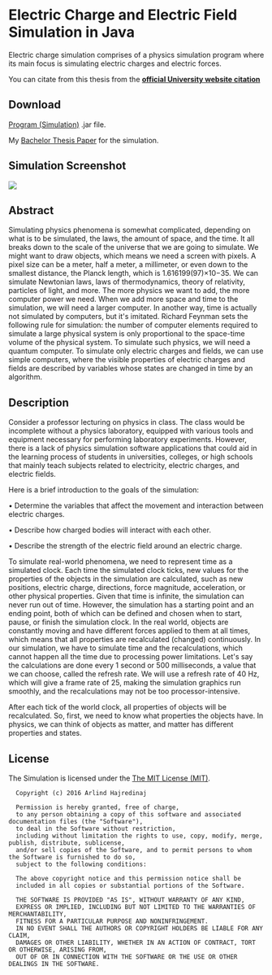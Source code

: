 # Electric Charge and Electric Field Simulation in Java
Electric charge simulation comprises of a physics simulation program where its main focus is simulating electric charges and electric forces.

You can citate from this thesis from the [**official University website  citation**](https://knowledgecenter.ubt-uni.net/etd/1156/)

Download
--------
[Program (Simulation)](https://raw.githubusercontent.com/arlindiDev/ElectricChargeSimulation/master/app/out/artifacts/app_jar/app.jar) .jar file.

My [Bachelor Thesis Paper](https://github.com/arlindiDev/Electric-Charge-Simulation-Bachelor-Thesis/blob/master/Thesis.pdf) for the simulation.

Simulation Screenshot
--------
![](https://raw.githubusercontent.com/arlindiDev/ElectricChargeSimulation/master/simulation.png)

Abstract
-------
Simulating physics phenomena is somewhat complicated, depending on what is to be simulated, the laws, the amount of space, and the time. It all breaks down to the scale of the universe that we are going to simulate. We might want to draw objects, which means we need a screen with pixels. A pixel size can be a meter, half a meter, a millimeter, or even down to the smallest distance, the Planck length, which is 1.616199(97)×10−35. We can simulate Newtonian laws, laws of thermodynamics, theory of relativity, particles of light, and more. The more physics we want to add, the more computer power we need. When we add more space and time to the simulation, we will need a larger computer. In another way, time is actually not simulated by computers, but it's imitated. Richard Feynman sets the following rule for simulation: the number of computer elements required to simulate a large physical system is only proportional to the space-time volume of the physical system. To simulate such physics, we will need a quantum computer. To simulate only electric charges and fields, we can use simple computers, where the visible properties of electric charges and fields are described by variables whose states are changed in time by an algorithm.

Description
--------
Consider a professor lecturing on physics in class. The class would be incomplete without a physics laboratory, equipped with various tools and equipment necessary for performing laboratory experiments. However, there is a lack of physics simulation software applications that could aid in the learning process of students in universities, colleges, or high schools that mainly teach subjects related to electricity, electric charges, and electric fields.

Here is a brief introduction to the goals of the simulation:

• Determine the variables that affect the movement and interaction between electric charges.

• Describe how charged bodies will interact with each other.

• Describe the strength of the electric field around an electric charge.

To simulate real-world phenomena, we need to represent time as a simulated clock. Each time the simulated clock ticks, new values for the properties of the objects in the simulation are calculated, such as new positions, electric charge, directions, force magnitude, acceleration, or other physical properties. Given that time is infinite, the simulation can never run out of time. However, the simulation has a starting point and an ending point, both of which can be defined and chosen when to start, pause, or finish the simulation clock. In the real world, objects are constantly moving and have different forces applied to them at all times, which means that all properties are recalculated (changed) continuously. In our simulation, we have to simulate time and the recalculations, which cannot happen all the time due to processing power limitations. Let's say the calculations are done every 1 second or 500 milliseconds, a value that we can choose, called the refresh rate. We will use a refresh rate of 40 Hz, which will give a frame rate of 25, making the simulation graphics run smoothly, and the recalculations may not be too processor-intensive.

After each tick of the world clock, all properties of objects will be recalculated. So, first, we need to know what properties the objects have. In physics, we can think of objects as matter, and matter has different properties and states.

License
--------
The Simulation is licensed under the [The MIT License (MIT)](https://opensource.org/licenses/MIT).
```
  Copyright (c) 2016 Arlind Hajredinaj

  Permission is hereby granted, free of charge,
  to any person obtaining a copy of this software and associated documentation files (the "Software"),
  to deal in the Software without restriction,
  including without limitation the rights to use, copy, modify, merge, publish, distribute, sublicense,
  and/or sell copies of the Software, and to permit persons to whom the Software is furnished to do so,
  subject to the following conditions:

  The above copyright notice and this permission notice shall be
  included in all copies or substantial portions of the Software.

  THE SOFTWARE IS PROVIDED "AS IS", WITHOUT WARRANTY OF ANY KIND,
  EXPRESS OR IMPLIED, INCLUDING BUT NOT LIMITED TO THE WARRANTIES OF MERCHANTABILITY,
  FITNESS FOR A PARTICULAR PURPOSE AND NONINFRINGEMENT.
  IN NO EVENT SHALL THE AUTHORS OR COPYRIGHT HOLDERS BE LIABLE FOR ANY CLAIM,
  DAMAGES OR OTHER LIABILITY, WHETHER IN AN ACTION OF CONTRACT, TORT OR OTHERWISE, ARISING FROM,
  OUT OF OR IN CONNECTION WITH THE SOFTWARE OR THE USE OR OTHER DEALINGS IN THE SOFTWARE.
```
